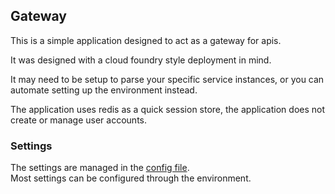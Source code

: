 ## Gateway

This is a simple application designed to act as a gateway for apis.  

It was designed with a cloud foundry style deployment in mind.

It may need to be setup to parse your specific service instances, or you can automate setting up the environment instead.

The application uses redis as a quick session store, the application does not create or manage user accounts. 

### Settings

The settings are managed in the [config file](./config/config.js).  
Most settings can be configured through the environment.
